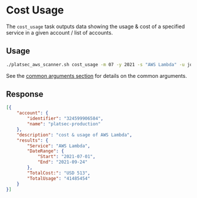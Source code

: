# Cost Usage

The `cost_usage` task outputs data showing the usage & cost of a specified service in a given account / list of accounts.


## Usage

```sh
./platsec_aws_scanner.sh cost_usage -m 07 -y 2021 -s "AWS Lambda" -u john.doo -t 123456 -a 999888777666
```

See the [common arguments section](../usage.md#common-arguments) for details on the common arguments.

## Response

```json
[{
	"account": {
		"identifier": "324599906584",
		"name": "platsec-production"
	},
	"description": "cost & usage of AWS Lambda",
	"results": {
		"Service": "AWS Lambda",
		"DateRange": {
			"Start": "2021-07-01",
			"End": "2021-09-24"
		},
		"TotalCost:": "USD 513",
		"TotalUsage": "41485454"
	}
}]
```

